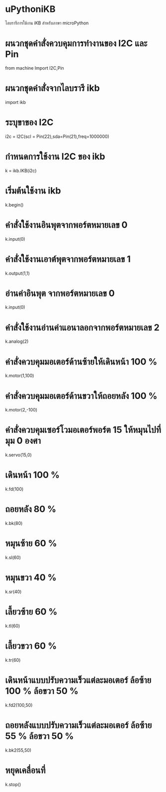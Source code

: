 # uPythoniKB
ไลบรารีการใช้งาน iKB สำหรับภาษา microPython
# ผนวกชุดคำสั่งควบคุมการทำงานของ I2C และ Pin
from machine Import I2C,Pin	
# ผนวกชุดคำสั่งจากไลบรารี ikb
import ikb       	
# ระบุขาของ I2C
i2c = I2C(scl = Pin(22),sda=Pin(21),freq=1000000)    
# กำหนดการใช้งาน I2C ของ ikb
k = ikb.IKB(i2c)        
# เริ่มต้นใช้งาน ikb
k.begin()                                                                      
# คำสั่งใช้งานอินพุตจากพอร์ตหมายเลข 0
k.input(0)     
# คำสั่งใช้งานเอาต์พุตจากพอร์ตหมายเลข 1
k.output(1,1) 		
# อ่านค่าอินพุต จากพอร์ตหมายเลข 0
 k.input(0) 
# คำสั่งใช้งานอ่านค่าแอนาลอกจากพอร์ตหมายเลข 2 
k.analog(2)                                                                    
# คำสั่งควบคุมมอเตอร์ด้านซ้ายให้เดินหน้า 100 %
k.motor(1,100)  
# คำสั่งควบคุมมอเตอร์ด้านขวาให้ถอยหลัง 100 %
k.motor(2,-100)                                                    
# คำสั่งควบคุมเซอร์โวมอเตอร์พอร์ต 15 ให้หมุนไปที่มุม 0 องศา
k.servo(15,0) 	
# เดินหน้า 100 %
k.fd(100) 	 
# ถอยหลัง 80 %
k.bk(80) 	  
# หมุนซ้าย 60 %
k.sl(60)
# หมุนขวา 40 %
k.sr(40) 	    
# เลี้ยวซ้าย 60 %
k.tl(60) 	 
# เลี้ยวขวา 60 %
k.tr(60) 	   
# เดินหน้าแบบปรับความเร็วแต่ละมอเตอร์ ล้อซ้าย 100 % ล้อขวา 50 %
k.fd2(100,50) 
# ถอยหลังแบบปรับความเร็วแต่ละมอเตอร์ ล้อซ้าย 55 % ล้อขวา 50 %
k.bk2(55,50) 	  
# หยุดเคลื่อนที่
k.stop()	                                      
